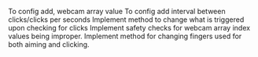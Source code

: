 To config add, webcam array value
To config add interval between clicks/clicks per seconds
Implement method to change what is triggered upon checking for clicks
Implement safety checks for webcam array index values being improper.
Implement method for changing fingers used for both aiming and clicking.
